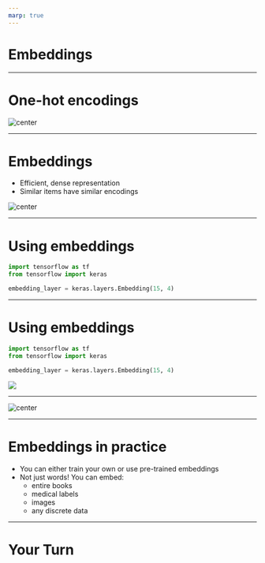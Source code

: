 ```yaml
---
marp: true
---
```


<style>
img[alt~="center"] {
  display: block;
  margin: 0 auto;
}
</style>

# Embeddings

---

# One-hot encodings

![center](res/embeddings01.png)

<!--
Suppose we’re working with input data with a large number of possible categories, such as words. Our machine learning models can’t work directly on words; they need to take a vector of numbers as input. Traditionally we could do this using a “one-hot encoding” (as shown). 

The dimension of the vectors is the number of possible items. In this case that's words. Each column in the vector corresponds to a different word. In this example the sixth position in a vector corresponds to the word "motel," so "motel" is encoded as a vector with five leading 0's, a 1 in the 6th position and 0's everywhere after. Similarly, the 11th position corresponds to the word "hotel." 

But hotel and motel are very similar words. They are spelled similarly AND they have similar meaning. When thinking about the vector encodings of these two words, it seems natural to expect that they will be close together in space. 

This has two main problems:
1) Similar items don’t necessarily have similar encodings (“hotel in Quito” may not lead to similar search results as “motel in Quito”).
2) We may need huge vectors to encode all possible items.

Image Details:
* [embeddings01.png](https://opensource.google/docs/copyright/): Copyright Google
-->

---

# Embeddings

* Efficient, dense representation
* Similar items have similar encodings

![center](res/embeddings02.png)

<!--
Instead of restricting ourselves to 0's and 1's, we can fill the vectors with real numbers. This will give us more flexibility, and will allow similar words to have similar encodings. 

The embedding dimension is a hyperparameter that is specified by the user. Embeddings can be used for dimensionality reduction. In particular, if we specify an embedding dimension that is lower than the total number of items (i.e., words) in your dataset, then we have reduced the total dimension of our dataset. 

In this simple example, "hotel" and "motel" are words coming from a dataset containing 15 total words. When we did a simple one-hot encoding, our encodings for "hotel" and "motel" were each 1x15 vectors. That means they come from a 15-dimensional vector space. Now, after using an embedding, we see that we have four dimensional encodings for both "hotel" and "motel."

Higher dimension = more descriptive, but the model takes more data and more time to learn.

Image Details:
* [embeddings02.png](https://opensource.google/docs/copyright/): Copyright Google
-->

---

# Using embeddings

```python
import tensorflow as tf
from tensorflow import keras

embedding_layer = keras.layers.Embedding(15, 4)
```

<!--
The first number, 15, is the number of possible items.
The second number, 4, is your chosen embedding size.

Instead of manually specifying embedding values, we can train them. (They are treated similarly to weights learned by the model during training.)

No separate training process is needed; they are treated as another hidden layer.

-->

---

# Using embeddings

```python
import tensorflow as tf
from tensorflow import keras

embedding_layer = keras.layers.Embedding(15, 4)
```

![](res/embeddings03.png)

<!--
Similar to a Python dictionary or hash table, the embedding layer acts as a “lookup table” where each item has a unique index that is used to look up its corresponding embedding. This particular table has 15 rows, corresponding to unique items, and 4 columns, one for each embedding dimension. You’ll investigate this more in the colab.

Image Details:
* [embeddings03.png](https://opensource.google/docs/copyright/): Copyright Google
-->

---

![center](res/embeddings04.png)

<!--
One of the big advantages of embeddings is that they can meaningfully represent items and relationships between items in a way we can easily visualize. Here we can see the embeddings for “hotel” and “resort” are fairly close. Based on the dataset used to train these embeddings, this means these two words are used in similar contexts.

Image Details:
* [embeddings04.png](https://opensource.google/docs/copyright/): Copyright Google
-->

---

# Embeddings in practice

* You can either train your own or use pre-trained embeddings
* Not just words! You can embed:
  * entire books
  * medical labels
  * images
  * any discrete data

---
  
# Your Turn
  
<!--
Let’s work on the Embeddings colab, where we can apply these skills to:
* Training your own embeddings
* Visualizing your trained embeddings
-->
